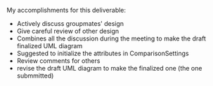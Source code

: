 My accomplishments for this deliverable:
- Actively discuss groupmates' design
- Give careful review of other design
- Combines all the discussion during the meeting to make the draft finalized UML diagram
- Suggested to initialize the attributes in ComparisonSettings
- Review comments for others 
- revise the draft UML diagram to make the finalized one (the one submmitted)
